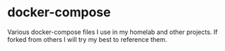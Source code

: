 # docker-compose
Various docker-compose files I use in my homelab and other projects. If forked from others I will try my best to reference them.
